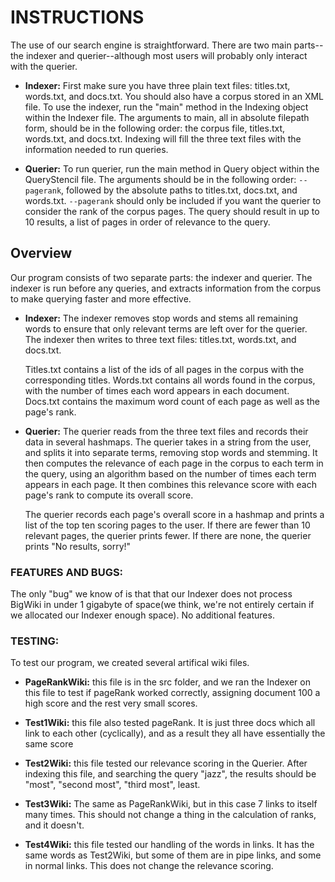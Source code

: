 # INSTRUCTIONS
The use of our search engine is straightforward. There are two main parts--the indexer and querier--although most users will probably only interact with the querier.

- **Indexer:** First make sure you have three plain text files: titles.txt,
    words.txt, and docs.txt. You should also have a corpus stored in an XML file.
    To use the indexer, run the "main" method in the Indexing object within the
    Indexer file. The arguments to main, all in absolute filepath form, should be
    in the following order: the corpus file, titles.txt, words.txt, and docs.txt.
    Indexing will fill the three text files with the information needed to run
    queries.

 - **Querier:** To run querier, run the main method in Query object within the
    QueryStencil file. The arguments should be in the following order:
    `--pagerank`, followed by the absolute paths to titles.txt, docs.txt, and
    words.txt. `--pagerank` should only be included if you want the querier to
    consider the rank of the corpus pages. The query should result in up to 10
    results, a list of pages in order of relevance to the query.

## Overview
  Our program consists of two separate parts: the indexer and querier. The
  indexer is run before any queries, and extracts information from the corpus
  to make querying faster and more effective.

  - **Indexer:** The indexer removes stop words and stems all remaining words to
    ensure that only relevant terms are left over for the querier. The indexer
    then writes to three text files: titles.txt, words.txt, and docs.txt.

    Titles.txt contains a list of the ids of all pages in the corpus with the
    corresponding titles. Words.txt contains all words found in the corpus, with
    the number of times each word appears in each document. Docs.txt contains the
    maximum word count of each page as well as the page's rank.

  - **Querier:** The querier reads from the three text files and records their data
    in several hashmaps. The querier takes in a string from the user, and splits
    it into separate terms, removing stop words and stemming. It then computes
    the relevance of each page in the corpus to each term in the query, using an
    algorithm based on the number of times each term appears in each page. It
    then combines this relevance score with each page's rank to compute its
    overall score.

    The querier records each page's overall score in a hashmap and prints a
    list of the top ten scoring pages to the user. If there are fewer than 10
    relevant pages, the querier prints fewer. If there are none, the querier
    prints "No results, sorry!"

### FEATURES AND BUGS: 
The only "bug" we know of is that that our Indexer does not process BigWiki in under 1 gigabyte of space(we think, we're not entirely certain if we allocated our Indexer enough space). No additional features.

### TESTING: 

To test our program, we created several artifical wiki files.

- **PageRankWiki:** this file is in the src folder, and we ran the Indexer on this file to test if pageRank worked
correctly, assigning document 100 a high score and the rest very small scores.

- **Test1Wiki:** this file also tested pageRank. It is just three docs which all link to each other (cyclically), and as
a result they all have essentially the same score

- **Test2Wiki:** this file tested our relevance scoring in the Querier. After indexing this file, and searching the query
"jazz", the results should be "most", "second most", "third most", least.

- **Test3Wiki:** The same as PageRankWiki, but in this case 7 links to itself many times. This should not change a thing
in the calculation of ranks, and it doesn't.

- **Test4Wiki:** this file tested our handling of the words in links. It has the same words as Test2Wiki, but some of them
are in pipe links, and some in normal links. This does not change the relevance scoring.


